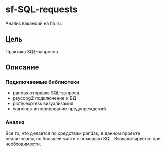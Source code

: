 # sf-SQL-requests
Анализ вакансий на hh.ru.

## Цель
Практика SQL-запросов

## Описание
### Подключаемые библиотеки
- pandas  отправка SQL-запроса
- psycopg2  подключение к БД
- plotly.express  визуализация
- warnings  игнорирование предупреждений

### Анализ
Все то, что делается по средствам pandas, в данном проекте реализовано, по большей части с помощью SQL. Визуализируется при необходимости.
